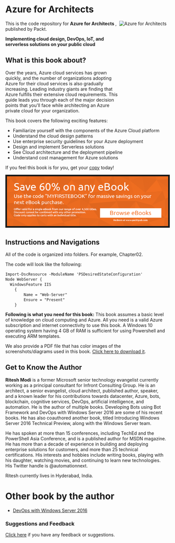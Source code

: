 # Azure for Architects

<img src="https://packt-type-cloud.s3.amazonaws.com/uploads/sites/1495/2018/06/cover-1.png" alt="Azure for Architects" height="256px" align="right"></a>

This is the code repository for <b> Azure for Architects </b>, published by Packt.

**Implementing cloud design, DevOps, IoT, and serverless solutions on your public cloud**

## What is this book about?
Over the years, Azure cloud services has grown quickly, and the number of organizations adopting Azure for their cloud services is also gradually increasing. Leading industry giants are finding that Azure fulfills their extensive cloud requirements.
This guide leads you through each of the major decision points that you'll face while architecting an Azure private cloud for your organization.

This book covers the following exciting features:
* Familiarize yourself with the components of the Azure Cloud platform
* Understand the cloud design patterns
* Use enterprise security guidelines for your Azure deployment
* Design and implement Serverless solutions
* See Cloud architecture and the deployment pipeline
* Understand cost management for Azure solutions

If you feel this book is for you, get your [copy](https://www.amazon.com/dp/1789134323) today!

<a href="https://www.packtpub.com/?utm_source=github&utm_medium=banner&utm_campaign=GitHubBanner"><img src="https://raw.githubusercontent.com/PacktPublishing/GitHub/master/GitHub.png" 
alt="https://www.packtpub.com/" border="5" /></a>

## Instructions and Navigations
All of the code is organized into folders. For example, Chapter02.

The code will look like the following:
```
Import-DscResource -ModuleName 'PSDesiredStateConfiguration'
Node WebServer {
  WindowsFeature IIS
    {
        Name = "Web-Server"
        Ensure = "Present"
    } 

```

**Following is what you need for this book:**
This book assumes a basic level of knowledge on cloud computing and Azure. All you need is a valid Azure subscription and internet connectivity to use this book. A Windows 10 operating system having 4 GB of RAM is sufficient for using Powershell and executing ARM templates.

We also provide a PDF file that has color images of the screenshots/diagrams used in this book. [Click here to download it](https://www.packtpub.com/sites/default/files/downloads/AzureforArchitects_ColorImages.pdf).


## Get to Know the Author
**Ritesh Modi**
is a former Microsoft senior technology evangelist currently working as a principal consultant for Infront Consulting Group. He is an architect, a senior evangelist, cloud architect, published author, speaker, and a known leader for his contributions towards datacenter, Azure, bots, blockchain, cognitive services, DevOps, artificial intelligence, and automation. He is the author of multiple books. Developing Bots using Bot Framework and DevOps with Windows Server 2016 are some of his recent books. He has also coauthored another book, titled Introducing Windows Server 2016 Technical Preview, along with the Windows Server team.

He has spoken at more than 15 conferences, including TechEd and the PowerShell Asia Conference, and is a published author for MSDN magazine. He has more than a decade of experience in building and deploying enterprise solutions for customers, and more than 25 technical certifications. His interests and hobbies include writing books, playing with his daughter, watching movies, and continuing to learn new technologies. His Twitter handle is @automationnext. 

Ritesh currently lives in Hyderabad, India.

# Other book by the author
* [DevOps with Windows Server 2016](https://www.packtpub.com/networking-and-servers/devops-windows-server-2016?utm_source=github&utm_medium=repository&utm_campaign=9781786468550)

### Suggestions and Feedback
[Click here](https://docs.google.com/forms/d/e/1FAIpQLSdy7dATC6QmEL81FIUuymZ0Wy9vH1jHkvpY57OiMeKGqib_Ow/viewform) if you have any feedback or suggestions.

